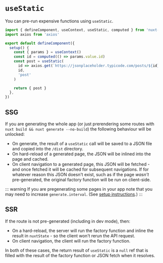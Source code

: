 ---
---

# `useStatic`

You can pre-run expensive functions using `useStatic`. 

```ts
import { defineComponent, useContext, useStatic, computed } from 'nuxt-composition-api'
import axios from 'axios'

export default defineComponent({
  setup() {
    const { params } = useContext()
    const id = computed(() => params.value.id)
    const post = useStatic(
      id => axios.get(`https://jsonplaceholder.typicode.com/posts/${id}`),
      id,
      'post'
    )

    return { post }
  },
})
```

## SSG
If you are generating the whole app (or just prerendering some routes with `nuxt build && nuxt generate --no-build`) the following behaviour will be unlocked:

* On generate, the result of a `useStatic` call will be saved to a JSON file and copied into the `/dist` directory.
* On hard-reload of a generated page, the JSON will be inlined into the page and cached.
* On client navigation to a generated page, this JSON will be fetched - and once fetched it will be cached for subsequent navigations. If for whatever reason this JSON doesn't exist, such as if the page *wasn't* pre-generated, the original factory function will be run on client-side.

::: warning
If you are pregenerating some pages in your app note that you may need to increase `generate.interval`. (See [setup instructions](/setup.html).)
:::

## SSR
If the route is not pre-generated (including in dev mode), then:

* On a hard-reload, the server will run the factory function and inline the result in `nuxtState` - so the client won't rerun the API request.
* On client navigation, the client will run the factory function.

In both of these cases, the return result of `useStatic` is a `null` ref that is filled with the result of the factory function or JSON fetch when it resolves.
